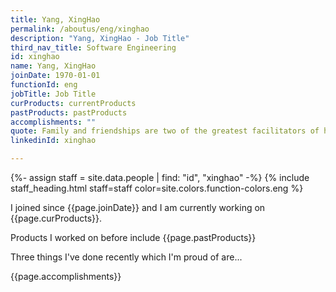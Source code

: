 ```yaml
---
title: Yang, XingHao
permalink: /aboutus/eng/xinghao
description: "Yang, XingHao - Job Title"
third_nav_title: Software Engineering
id: xinghao
name: Yang, XingHao
joinDate: 1970-01-01
functionId: eng
jobTitle: Job Title
curProducts: currentProducts
pastProducts: pastProducts
accomplishments: ""
quote: Family and friendships are two of the greatest facilitators of happiness.
linkedinId: xinghao

---
```


{%- assign staff = site.data.people | find: "id", "xinghao" -%}
{% include staff_heading.html staff=staff color=site.colors.function-colors.eng %}

<p>I joined since {{page.joinDate}} and I am currently working on {{page.curProducts}}.</p>

<p>Products I worked on before include {{page.pastProducts}}</p>

<p>Three things I've done recently which I'm proud of are...</p>
{{page.accomplishments}}
